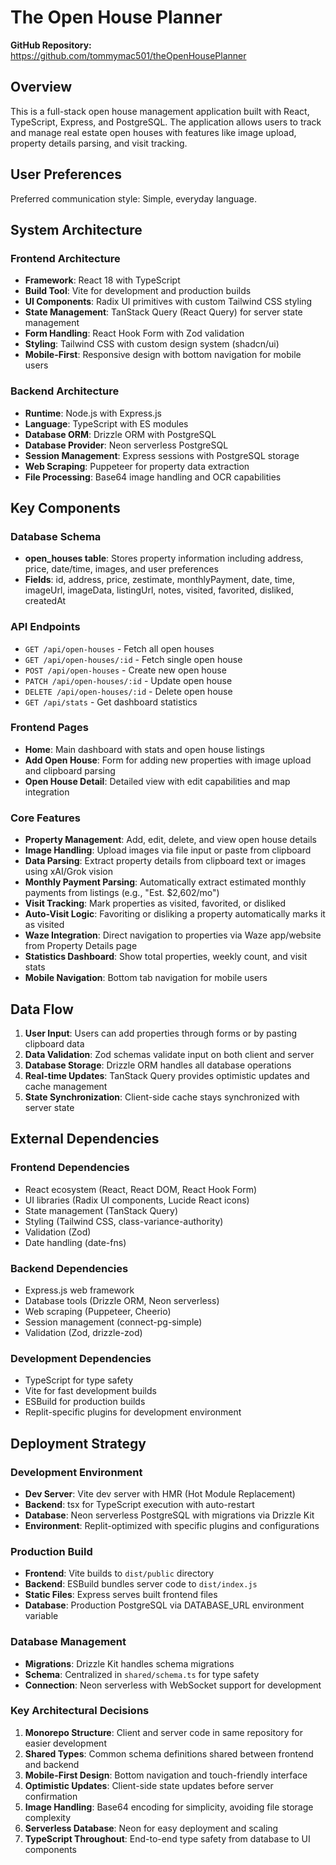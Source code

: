 # The Open House Planner

**GitHub Repository:** https://github.com/tommymac501/theOpenHousePlanner

## Overview

This is a full-stack open house management application built with React, TypeScript, Express, and PostgreSQL. The application allows users to track and manage real estate open houses with features like image upload, property details parsing, and visit tracking.

## User Preferences

Preferred communication style: Simple, everyday language.

## System Architecture

### Frontend Architecture
- **Framework**: React 18 with TypeScript
- **Build Tool**: Vite for development and production builds
- **UI Components**: Radix UI primitives with custom Tailwind CSS styling
- **State Management**: TanStack Query (React Query) for server state management
- **Form Handling**: React Hook Form with Zod validation
- **Styling**: Tailwind CSS with custom design system (shadcn/ui)
- **Mobile-First**: Responsive design with bottom navigation for mobile users

### Backend Architecture
- **Runtime**: Node.js with Express.js
- **Language**: TypeScript with ES modules
- **Database ORM**: Drizzle ORM with PostgreSQL
- **Database Provider**: Neon serverless PostgreSQL
- **Session Management**: Express sessions with PostgreSQL storage
- **Web Scraping**: Puppeteer for property data extraction
- **File Processing**: Base64 image handling and OCR capabilities

## Key Components

### Database Schema
- **open_houses table**: Stores property information including address, price, date/time, images, and user preferences
- **Fields**: id, address, price, zestimate, monthlyPayment, date, time, imageUrl, imageData, listingUrl, notes, visited, favorited, disliked, createdAt

### API Endpoints
- `GET /api/open-houses` - Fetch all open houses
- `GET /api/open-houses/:id` - Fetch single open house
- `POST /api/open-houses` - Create new open house
- `PATCH /api/open-houses/:id` - Update open house
- `DELETE /api/open-houses/:id` - Delete open house
- `GET /api/stats` - Get dashboard statistics

### Frontend Pages
- **Home**: Main dashboard with stats and open house listings
- **Add Open House**: Form for adding new properties with image upload and clipboard parsing
- **Open House Detail**: Detailed view with edit capabilities and map integration

### Core Features
- **Property Management**: Add, edit, delete, and view open house details
- **Image Handling**: Upload images via file input or paste from clipboard
- **Data Parsing**: Extract property details from clipboard text or images using xAI/Grok vision
- **Monthly Payment Parsing**: Automatically extract estimated monthly payments from listings (e.g., "Est. $2,602/mo")
- **Visit Tracking**: Mark properties as visited, favorited, or disliked
- **Auto-Visit Logic**: Favoriting or disliking a property automatically marks it as visited
- **Waze Integration**: Direct navigation to properties via Waze app/website from Property Details page
- **Statistics Dashboard**: Show total properties, weekly count, and visit stats
- **Mobile Navigation**: Bottom tab navigation for mobile users

## Data Flow

1. **User Input**: Users can add properties through forms or by pasting clipboard data
2. **Data Validation**: Zod schemas validate input on both client and server
3. **Database Storage**: Drizzle ORM handles all database operations
4. **Real-time Updates**: TanStack Query provides optimistic updates and cache management
5. **State Synchronization**: Client-side cache stays synchronized with server state

## External Dependencies

### Frontend Dependencies
- React ecosystem (React, React DOM, React Hook Form)
- UI libraries (Radix UI components, Lucide React icons)
- State management (TanStack Query)
- Styling (Tailwind CSS, class-variance-authority)
- Validation (Zod)
- Date handling (date-fns)

### Backend Dependencies
- Express.js web framework
- Database tools (Drizzle ORM, Neon serverless)
- Web scraping (Puppeteer, Cheerio)
- Session management (connect-pg-simple)
- Validation (Zod, drizzle-zod)

### Development Dependencies
- TypeScript for type safety
- Vite for fast development builds
- ESBuild for production builds
- Replit-specific plugins for development environment

## Deployment Strategy

### Development Environment
- **Dev Server**: Vite dev server with HMR (Hot Module Replacement)
- **Backend**: tsx for TypeScript execution with auto-restart
- **Database**: Neon serverless PostgreSQL with migrations via Drizzle Kit
- **Environment**: Replit-optimized with specific plugins and configurations

### Production Build
- **Frontend**: Vite builds to `dist/public` directory
- **Backend**: ESBuild bundles server code to `dist/index.js`
- **Static Files**: Express serves built frontend files
- **Database**: Production PostgreSQL via DATABASE_URL environment variable

### Database Management
- **Migrations**: Drizzle Kit handles schema migrations
- **Schema**: Centralized in `shared/schema.ts` for type safety
- **Connection**: Neon serverless with WebSocket support for development

### Key Architectural Decisions

1. **Monorepo Structure**: Client and server code in same repository for easier development
2. **Shared Types**: Common schema definitions shared between frontend and backend
3. **Mobile-First Design**: Bottom navigation and touch-friendly interface
4. **Optimistic Updates**: Client-side state updates before server confirmation
5. **Image Handling**: Base64 encoding for simplicity, avoiding file storage complexity
6. **Serverless Database**: Neon for easy deployment and scaling
7. **TypeScript Throughout**: End-to-end type safety from database to UI components